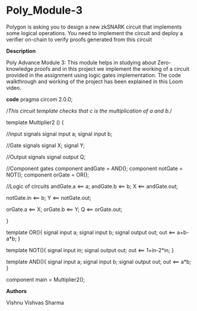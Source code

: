 # Poly_Module-3
Polygon is asking you to design a new zkSNARK circuit that implements some logical operations. You need to implement the circuit and deploy a verifier on-chain to verify proofs generated from this circuit

**Description**

Poly Advance Module 3: This module helps in studying about Zero-knowledge proofs and in this project we implement the working of a circuit provided in the assignment using logic gates implementation. The code walkthrough and working of the project has been explained in this Loom video.

**code**
pragma circom 2.0.0;

/*This circuit template checks that c is the multiplication of a and b.*/  

template Multiplier2 () {  

   //input signals
   signal input a;
   signal input b;

   //Gate signals
   signal X;
   signal Y;

   //Output signals
   signal output Q;

   //Component gates
   component andGate = AND();
   component notGate = NOT();
   component orGate = OR();

   //Logic of circuits
   andGate.a <== a;
   andGate.b <== b;
   X <== andGate.out;

   notGate.in <== b;
   Y <== notGate.out;

   orGate.a <== X;
   orGate.b <== Y;
   Q <== orGate.out;

}

template OR(){
   signal input a;
   signal input b;
   signal output out;
   out <== a+b-a*b;
}

template NOT(){
   signal input in;
   signal output out;
   out <== 1+in-2*in;
}

template AND(){
   signal input a;
   signal input b;
   signal output out;
   out <== a*b;
}

component main = Multiplier2();

**Authors**

Vishnu Vishvas Sharma
